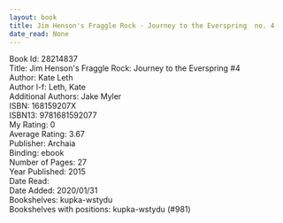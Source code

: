 ```yaml
---
layout: book
title: Jim Henson's Fraggle Rock - Journey to the Everspring  no. 4
date_read: None
---
```


Book Id: 28214837<br />
Title: Jim Henson's Fraggle Rock: Journey to the Everspring #4<br />
Author: Kate Leth<br />
Author l-f: Leth, Kate<br />
Additional Authors: Jake Myler<br />
ISBN: 168159207X<br />
ISBN13: 9781681592077<br />
My Rating: 0<br />
Average Rating: 3.67<br />
Publisher: Archaia<br />
Binding: ebook<br />
Number of Pages: 27<br />
Year Published: 2015<br />
Date Read: <br />
Date Added: 2020/01/31<br />
Bookshelves: kupka-wstydu<br />
Bookshelves with positions: kupka-wstydu (#981)<br />

